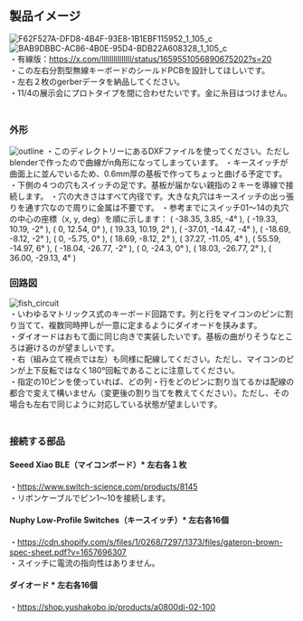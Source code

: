 ## 製品イメージ   
![F62F527A-DFD8-4B4F-93E8-1B1EBF115952_1_105_c](https://github.com/TakumaOnishi/Fish_Keyboard/assets/85474111/8817a011-7b03-4b77-99a9-8aa4c733a862)   
![BAB9DBBC-AC86-4B0E-95D4-BDB22A608328_1_105_c](https://github.com/TakumaOnishi/Fish_Keyboard/assets/85474111/be80290b-0eeb-48db-98b2-b7105fdbc2c0)   
・有線版：https://x.com/IlllIlllIlIlIll/status/1659551056890675202?s=20   
・この左右分割型無線キーボードのシールドPCBを設計してほしいです。    
・左右２枚のgerberデータを納品してください。   
・11/4の展示会にプロトタイプを間に合わせたいです。金に糸目はつけません。   
　　　
### 外形   
<img alt="outline" src="https://github.com/TakumaOnishi/Fish_Keyboard/assets/85474111/c85b998c-a25f-47c4-ae29-61d5c36a30b8">
・このディレクトリーにあるDXFファイルを使ってください。ただしblenderで作ったので曲線がn角形になってしまっています。   
・キースイッチが曲面上に並んでいるため、0.6mm厚の基板で作ってちょっと曲げる予定です。   
・下側の４つの穴もスイッチの足です。基板が届かない親指の２キーを導線で接続します。    
・穴の大きさはすべて内径です。大きな丸穴はキースイッチの出っ張りを通す穴なので周りに金属は不要です。   
・参考までにスイッチ01〜14の丸穴の中心の座標（x, y, deg）を順に示します：   
( -38.35, 3.85, -4° ), ( -19.33, 10.19, -2° ), ( 0, 12.54, 0° ), ( 19.33, 10.19, 2° ),    
( -37.01, -14.47, -4° ), ( -18.69, -8.12, -2° ), ( 0, -5.75, 0° ), ( 18.69, -8.12, 2° ), ( 37.27, -11.05, 4° ), ( 55.59, -14.97, 6° ),    
( -18.04, -26.77, -2° ), ( 0, -24.3, 0° ), ( 18.03, -26.77, 2° ), ( 36.00, -29.13, 4° )   
   
### 回路図   
![fish_circuit](https://github.com/TakumaOnishi/Fish_Keyboard/assets/85474111/a8ac8cfc-46d9-45ee-8f97-74705f85cb98)   
・いわゆるマトリックス式のキーボード回路です。列と行をマイコンのピンに割り当てて、複数同時押しが一意に定まるようにダイオードを挟みます。  
・ダイオードはおもて面に同じ向きで実装したいです。基板の曲がりそうなところは避けるのが望ましいです。   
・右（組み立て視点では左）も同様に配線してください。ただし、マイコンのピンが上下反転ではなく180°回転であることに注意してください。   
・指定の10ピンを使っていれば、どの列・行をどのピンに割り当てるかは配線の都合で変えて構いません（変更後の割り当てを教えてください）。ただし、その場合も左右で同じように対応している状態が望ましいです。   
　　　
### 接続する部品   
#### Seeed Xiao BLE（マイコンボード）* 左右各１枚   
・https://www.switch-science.com/products/8145  
・リボンケーブルでピン1〜10を接続します。   
#### Nuphy Low-Profile Switches（キースイッチ）* 左右各16個   
・https://cdn.shopify.com/s/files/1/0268/7297/1373/files/gateron-brown-spec-sheet.pdf?v=1657696307   
・スイッチに電流の指向性はありません。      
#### ダイオード * 左右各16個   
・https://shop.yushakobo.jp/products/a0800di-02-100   
